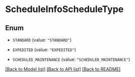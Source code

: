 # ScheduleInfoScheduleType

## Enum


* `STANDARD` (value: `"STANDARD"`)

* `EXPEDITED` (value: `"EXPEDITED"`)

* `SCHEDULED_MAINTENANCE` (value: `"SCHEDULED_MAINTENANCE"`)


[[Back to Model list]](../README.md#documentation-for-models) [[Back to API list]](../README.md#documentation-for-api-endpoints) [[Back to README]](../README.md)


